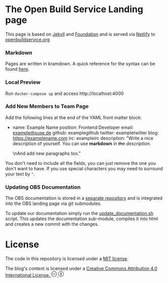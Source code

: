 The Open Build Service Landing page
===================================

This page is based on [Jekyll](https://github.com/mojombo/jekyll) and [Foundation](http://foundation.zurb.com/)
and is served via [Netlify](https://www.netlify.com/) to [openbuildservice.org](http://www.openbuildservice.org)

### Markdown

Pages are written in kramdown. A quick reference for the syntax can be found
[here](https://kramdown.gettalong.org/quickref.html).

### Local Preview

Run `docker-compose up` and access http://localhost:4000

### Add New Members to Team Page

Add the following lines at the end of the YAML front matter block:

- name: Example Name
  position: Frontend Developer
  email: example@suse.de
  github: examplegithub
  twitter: exampletwitter
  blog: https://examplename.com
  irc: exampleirc
  description: "Write a nice description of yourself.
  You can use **markdown** in ~~the~~ _description_.

  \nAnd add new paragraphs too."

You don't need to include all the fields, you can just remove the one you don't want to have.
If you use special characters you may need to surround your text by `"`.


### Updating OBS Documentation

The OBS documentation is stored in a [separate repository](https://github.com/openSUSE/obs-docu)
and is integrated into the OBS landing page via git submodules.

To update our documentation simply run the [update_documentation.sh]() script. This
updates the documentation sub-module, compiles it into html and creates a new commit
with the changes.

# License

The code in this repository is licensed under a [MIT license](LICENSE).

The blog's content is licensed under a <a rel="license" href="http://creativecommons.org/licenses/by/4.0/">Creative Commons Attribution 4.0 International License.
<img alt="CC" src="/images/icons/cc.png" width="18px"/>
<img alt="BY" src="/images/icons/by.png" width="18px"/>
